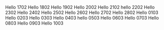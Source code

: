 Hello 1702
Hello 1802
Hello 1902
Hello 2002
Hello 2102
hello 2202
Hello 2302
Hello 2402
Hello 2502
Hello 2602
Hello 2702
Hello 2802
Hello 0103
Hello 0203
Hello 0303
Hello 0403
hello 0503
Hello 0603
Hello 0703
Hello 0803
Hello 0903
Hello 1003